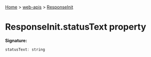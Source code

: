 <!-- docId=web-apis.responseinit.statustext -->

[Home](./index.md) &gt; [web-apis](./web-apis.md) &gt; [ResponseInit](./web-apis.responseinit.md)

# ResponseInit.statusText property


**Signature:**
```javascript
statusText: string
```
